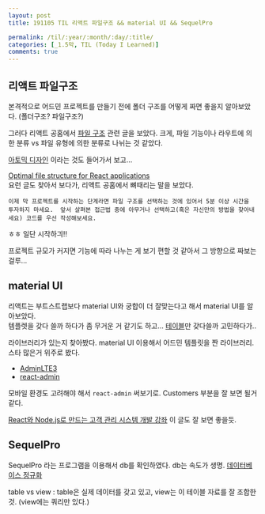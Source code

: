 ```yaml
---
layout: post
title: 191105 TIL 리액트 파일구조 && material UI && SequelPro

permalink: /til/:year/:month/:day/:title/
categories: [_1.5막, TIL (Today I Learned)]
comments: true
---
```


## 리액트 파일구조 

본격적으로 어드민 프로젝트를 만들기 전에 폴더 구조를 어떻게 짜면 좋을지 알아보았다. (폴더구조? 파일구조?)

그러다 리액트 공홈에서 [파일 구조](https://ko.reactjs.org/docs/faq-structure.html) 관련 글을 보았다.
크게, 파일 기능이나 라우트에 의한 분류 vs 파일 유형에 의한 분류로 나뉘는 것 같았다.  

[아토믹 디자인](https://bradfrost.com/blog/post/atomic-web-design/https://bradfrost.com/blog/post/atomic-web-design/) 이라는 것도 
들어가서 보고... 

[Optimal file structure for React applications](https://medium.com/@Charles_Stover/optimal-file-structure-for-react-applications-f3e35ad0a145)  
요런 글도 찾아서 보다가, 리액트 공홈에서 뼈때리는 말을 보았다. 
 
`이제 막 프로젝트를 시작하는 단계라면 파일 구조를 선택하는 것에 있어서 5분 이상 시간을 투자하지 마세요. 
앞서 살펴본 접근법 중에 아무거나 선택하고(혹은 자신만의 방법을 찾아내세요) 코드를 우선 작성해보세요.`

ㅎㅎ 일단 시작하긔!! 

프로젝트 규모가 커지면 기능에 따라 나누는 게 보기 편할 것 같아서 그 방향으로 짜보는 걸루... 

## material UI

리액트는 부트스트랩보다 material UI와 궁합이 더 잘맞는다고 해서 material UI를 알아보았다.  
템플렛을 갖다 쓸까 하다가 좀 무거운 거 같기도 하고... [테이블](https://material-ui.com/components/tables/)만 갖다쓸까 고민하다가.. 

라이브러리가 있는지 찾아봤다. material UI 이용해서 어드민 템플릿을 짠 라이브러리. 스타 많은거 위주로 봤다. 


- [AdminLTE3](https://adminlte.io/themes/v3/pages/tables/data.html)
- [react-admin](https://marmelab.com/react-admin-demo/#/customers?filter=%7B%7D&order=DESC&page=1&perPage=25&sort=last_seen)  

모바일 환경도 고려해야 해서 `react-admin` 써보기로. Customers 부분을 잘 보면 될거 같다. 

[React와 Node.js로 만드는 고객 관리 시스템 개발 강좌](https://ndb796.tistory.com/254?category=1030599) 이 글도 잘 보면 좋을듯. 
 
## SequelPro 

SequelPro 라는 프로그램을 이용해서 db를 확인하였다. 
db는 속도가 생명. [데이터베이스 정규화](https://ko.wikipedia.org/wiki/%EB%8D%B0%EC%9D%B4%ED%84%B0%EB%B2%A0%EC%9D%B4%EC%8A%A4_%EC%A0%95%EA%B7%9C%ED%99%94)

table vs view 
: table은 실제 데이터를 갖고 있고, view는 이 테이블 자료를 잘 조합한 것. (view에는 쿼리만 있다.)

